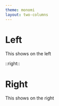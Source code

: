 ```yaml
---
theme: monomi
layout: two-columns
---
```


# Left

This shows on the left

::right::

# Right

This shows on the right
